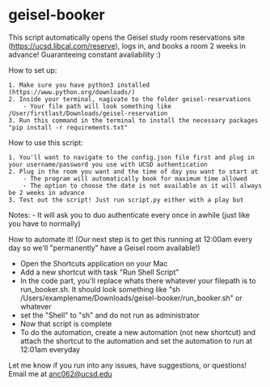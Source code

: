# geisel-booker

This script automatically opens the Geisel study room reservations site (https://ucsd.libcal.com/reserve), logs in, and books a room 2 weeks in advance! Guaranteeing constant availability :)

How to set up:

    1. Make sure you have python3 installed (https://www.python.org/downloads/)
    2. Inside your terminal, nagivate to the folder geisel-reservations
        - Your file path will look something like /User/firstlast/Downloads/geisel-reservation
    3. Run this command in the terminal to install the necessary packages "pip install -r requirements.txt"

How to use this script:

    1. You'll want to navigate to the config.json file first and plug in your username/password you use with UCSD authentication
    2. Plug in the room you want and the time of day you want to start at
        - The program will automatically book for maximum time allowed
        - The option to choose the date is not available as it will always be 2 weeks in advance
    3. Test out the script! Just run script.py either with a play but

Notes:
    - It will ask you to duo authenticate every once in awhile (just like you have to normally)

How to automate it! 
    (Our next step is to get this running at 12:00am every day so we'll "permanently" have a Geisel room available!)

- Open the Shortcuts application on your Mac
- Add a new shortcut with task "Run Shell Script"
- In the code part, you'll replace whats there whatever your filepath is to run_booker.sh. It should look something like "sh /Users/examplename/Downloads/geisel-booker/run_booker.sh" or whatever 
- set the "Shell" to "sh" and do not run as administrator
- Now that script is complete
- To do the automation, create a new automation (not new shortcut) and attach the shortcut to the automation and set the automation to run at 12:01am everyday

Let me know if you run into any issues, have suggestions, or questions! Email me at anc062@ucsd.edu